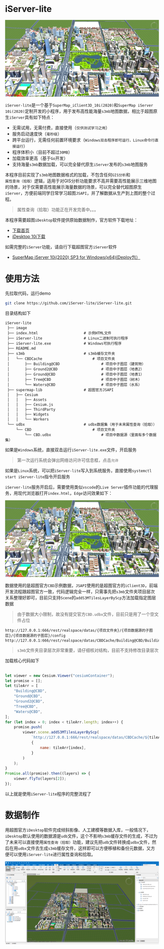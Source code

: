 # iServer-lite

![](./image/2.png)

`iServer-lite`是一个基于`SuperMap_iClient3D_10i(2020)`和`SuperMap iServer 10i(2020)`定制开发的小程序，用于发布高性能海量`s3mb`地图数据，相比于超图原生`iServer`具有如下特点：

- 无需试用，无需付费，直接使用（`仅供测试学习之用`）
- 服务启动速度快（`毫秒级`）
- 跨平台运行，无需任何前置环境要求（`Windows双击程序即可运行，Linux命令行直接运行`）
- 程序体积小（目前不超过`30MB`）
- 加载效率更高（基于`Go`开发）
- 支持海量`s3mb`数据加载，可以完全替代原生`iServer`发布的`s3mb`地图服务

本程序目前实现了`s3mb`地图数据格式的加载，不包含任何`GIS分析`和`属性查询（拾取）`逻辑，适用于对GIS分析功能要求不高并需要高性能展示三维地图的场景，对于仅需要高性能展示海量数据的场景，可以完全替代超图原生`iServer`，方便前端同学日常学习超图`JSAPI`，并了解数据从生产到上图的整个过程。

> 属性查询（拾取）功能正在开发完善中。。。

本程序需要超图`iDesktop`软件提供原始数据制作，官方软件下载地址：

- [下载首页](http://support.supermap.com.cn/DownloadCenter/ProductPlatform.aspx)
- [iDesktop 10i下载](http://support.supermap.com.cn/DownloadCenter/DownloadPage.aspx?id=1275)

如需完整的`iServer`功能，请自行下载超图官方`iServer`软件

- [SuperMap iServer 10i(2020) SP3 for Windows(x64)(Deploy包）](http://support.supermap.com.cn/DownloadCenter/DownloadPage.aspx?id=1667)

# 使用方法

先拉取代码，运行demo

```bash
git clone https://github.com/iServer-lite/iServer-lite.git
```

目录结构如下

```
iServer-lite
 ├── image
 ├── index.html						# 示例HTML文件
 ├── iServer-lite					# Linux二进制可执行程序
 ├── iServer-lite.exe				# Windows可执行程序
 ├── README.md
 ├── s3mb							# s3mb缓存文件夹
 │   └── CBDCache						# 项目文件夹
 │       ├── Building@CBD					# 项目中子图层（建筑物）
 │       ├── Ground2@CBD					# 项目中子图层（地表2）
 │       ├── Ground@CBD						# 项目中子图层（地表1）
 │       ├── Tree@CBD						# 项目中子图层（树木）
 │       └── Waters@CBD						# 项目中子图层（水系）
 ├── supermap-lib					# 超图官方JSAPI
 │   ├── Cesium
 │   │   ├── Assets
 │   │   ├── Cesium.js
 │   │   ├── ThirdParty
 │   │   ├── Widgets
 │   │   └── Workers
 └── udbx							# udbx数据集（用于未来属性查询（拾取））
     └── CBD							# 项目文件夹
         └── CBD.udbx						# 项目中数据源（里面有多个数据集）
```

如果是`Windows`系统，直接双击运行`iServer-lite.exe`文件，开启服务

> 第一次运行系统会弹出网络访问许可信息框，点击`允许`

如果是`Linux`系统，可以把`iServer-lite`写入到系统服务，直接使用`systemctl start iServer-lite`指令开启服务

`iServer-lite`服务开启后，需要使用类似`vscode`的`Live Server`插件功能的代理服务，用现代浏览器打开`index.html`，`Edge`访问效果如下：

![](./image/2.png)

数据使用的是超图官方`CBD`示例数据，`JSAPI`使用的是超图官方的`iClient3D`，前端开发流程跟超图官方一致，代码逻辑完全一样，只需事先把`s3mb`文件夹项目层次关系整理好即可，目前只支持`Scene`的`addS3MTilesLayerByScp`方法加载指定图层数据
> 由于数据大小限制，故没有提交官方`CBD.udbx`文件，目前只是用了一个空文件占位

```
http://127.0.0.1:666/rest/realspace/datas/{项目文件夹}/{项目数据源的子图层}/{项目数据源的子图层}/config
http://127.0.0.1:666/rest/realspace/datas/CBDCache/Building@CBD/Building@CBD/config
```

> `s3mb`文件夹目录层次非常重要，请仔细核对结构，目前不支持修改目录层次

加载核心代码如下

```javascript

let viewer = new Cesium.Viewer("cesiumContainer");
let promise = [];
let tileArr = [
    "Building@CBD",
    "Ground@CBD",
    "Ground2@CBD",
    "Tree@CBD",
    "Waters@CBD",
];
for (let index = 0; index < tileArr.length; index++) {
    promise.push(
        viewer.scene.addS3MTilesLayerByScp(
            `http://127.0.0.1:666/rest/realspace/datas/CBDCache/${tileArr[index]}/${tileArr[index]}/config`,
            {
                name: tileArr[index],
            }
        )
    );
}
Promise.all(promise).then((layers) => {
    viewer.flyTo(layers[2]);
});
```

以上就是使用`iServer-lite`程序的完整流程了

# 数据制作

用超图官方`iDesktop`软件完成倾斜影像、人工建模等数据入库，一般情况下，`iDesktop`默认使用的数据源是`udb`文件，这个不影响`s3mb`缓存文件的生成，不过为了未来可以直接使用`属性查询（拾取）`功能，建议先把`udb`文件转换成`udbx`文件，然后在用`udbx`文件去生成`s3mb`缓存文件，这样即可以方便移植和备份元数据，又方便可以使用`iServer-lite`进行属性查询和拾取。

![](./image/1.png)

